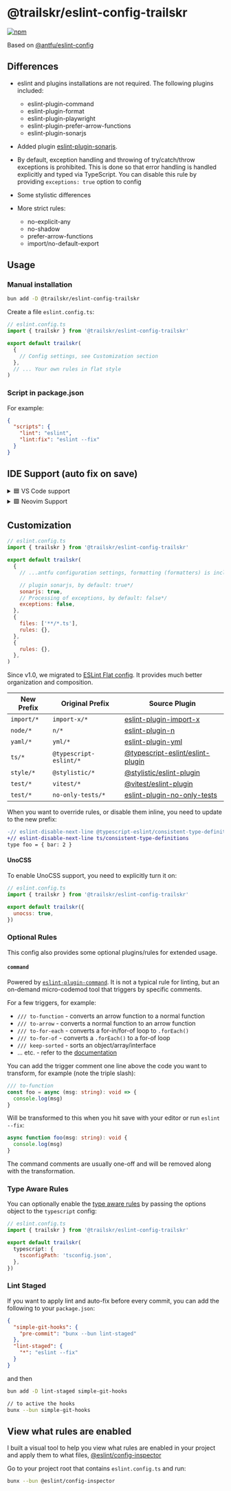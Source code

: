 # @trailskr/eslint-config-trailskr

[![npm](https://img.shields.io/npm/v/@trailskr/eslint-config-trailskr?color=444&label=)](https://npmjs.com/package/@trailskr/eslint-config-trailskr)

Based on [@antfu/eslint-config](https://github.com/antfu/eslint-config)

## Differences

- eslint and plugins installations are not required. The following plugins included:
  * eslint-plugin-command
  * eslint-plugin-format
  * eslint-plugin-playwright
  * eslint-plugin-prefer-arrow-functions
  * eslint-plugin-sonarjs

- Added plugin [eslint-plugin-sonarjs](https://github.com/SonarSource/SonarJS/blob/master/packages/jsts/src/rules/README.md).

- By default, exception handling and throwing of try/catch/throw exceptions is prohibited. This is done so that error handling is handled explicitly and typed via TypeScript. You can disable this rule by providing `exceptions: true` option to config

- Some stylistic differences

- More strict rules:
  * no-explicit-any
  * no-shadow
  * prefer-arrow-functions
  * import/no-default-export

## Usage

### Manual installation

```bash
bun add -D @trailskr/eslint-config-trailskr
```

Create a file `eslint.config.ts`:

```js
// eslint.config.ts
import { trailskr } from '@trailskr/eslint-config-trailskr'

export default trailskr(
  {
    // Config settings, see Customization section
  },
  // ... Your own rules in flat style
)
```

### Script in package.json

For example:

```json
{
  "scripts": {
    "lint": "eslint",
    "lint:fix": "eslint --fix"
  }
}
```


## IDE Support (auto fix on save)

<details>
<summary>🟦 VS Code support</summary>

<br>

Install [VS Code ESLint extension](https://marketplace.visualstudio.com/items?itemName=dbaeumer.vscode-eslint)

Add the following settings to your `.vscode/settings.json`:


```jsonc
{
  // disable unnecessary extensions
  "i18n-ally.disabled": true,
  "oxc.enable": true,

  // Disable the default formatter, use eslint instead
  "prettier.enable": false,
  "editor.formatOnSave": false,

  // Auto fix
  "editor.codeActionsOnSave": {
    "source.fixAll.eslint": "explicit",
    "source.organizeImports": "never"
  },

  // Silent the stylistic rules in you IDE, but still auto fix them
  "eslint.rules.customizations": [
    { "rule": "style/*", "severity": "off", "fixable": true },
    { "rule": "format/*", "severity": "off", "fixable": true },
    { "rule": "*-indent", "severity": "off", "fixable": true },
    { "rule": "*-spacing", "severity": "off", "fixable": true },
    { "rule": "*-spaces", "severity": "off", "fixable": true },
    { "rule": "*-order", "severity": "off", "fixable": true },
    { "rule": "*-dangle", "severity": "off", "fixable": true },
    { "rule": "*-newline", "severity": "off", "fixable": true },
    { "rule": "*quotes", "severity": "off", "fixable": true },
    { "rule": "*semi", "severity": "off", "fixable": true }
  ],

  // Enable eslint for all supported languages
  "eslint.validate": [
    "javascript",
    "javascriptreact",
    "typescript",
    "typescriptreact",
    "vue",
    "html",
    "markdown",
    "json",
    "jsonc",
    "yaml",
    "toml",
    "xml",
    "gql",
    "graphql",
    "astro",
    "svelte",
    "css",
    "less",
    "scss",
    "pcss",
    "postcss"
  ],

  // Enable as default formatter for all supported languages
  "[javascript]": { "editor.defaultFormatter": "dbaeumer.vscode-eslint" },
  "[javascriptreact]": { "editor.defaultFormatter": "dbaeumer.vscode-eslint" },
  "[typescript]": { "editor.defaultFormatter": "dbaeumer.vscode-eslint" },
  "[typescriptreact]": { "editor.defaultFormatter": "dbaeumer.vscode-eslint" },
  "[vue]": { "editor.defaultFormatter": "dbaeumer.vscode-eslint" },
  "[html]": { "editor.defaultFormatter": "dbaeumer.vscode-eslint" },
  "[markdown]": { "editor.defaultFormatter": "dbaeumer.vscode-eslint" },
  "[json]": { "editor.defaultFormatter": "dbaeumer.vscode-eslint" },
  "[jsonc]": { "editor.defaultFormatter": "dbaeumer.vscode-eslint" },
  "[yaml]": { "editor.defaultFormatter": "dbaeumer.vscode-eslint" },
  "[toml]": { "editor.defaultFormatter": "dbaeumer.vscode-eslint" },
  "[xml]": { "editor.defaultFormatter": "dbaeumer.vscode-eslint" },
  "[gql]": { "editor.defaultFormatter": "dbaeumer.vscode-eslint" },
  "[graphql]": { "editor.defaultFormatter": "dbaeumer.vscode-eslint" },
  "[astro]": { "editor.defaultFormatter": "dbaeumer.vscode-eslint" },
  "[svelte]": { "editor.defaultFormatter": "dbaeumer.vscode-eslint" },
  "[css]": { "editor.defaultFormatter": "dbaeumer.vscode-eslint" },
  "[less]": { "editor.defaultFormatter": "dbaeumer.vscode-eslint" },
  "[scss]": { "editor.defaultFormatter": "dbaeumer.vscode-eslint" },
  "[pcss]": { "editor.defaultFormatter": "dbaeumer.vscode-eslint" },
  "[postcss]": { "editor.defaultFormatter": "dbaeumer.vscode-eslint" }
}
```

</details>


<details>
<summary>🟩 Neovim Support</summary>

<br>

Update your configuration to use the following:

```lua
local customizations = {
  { rule = 'style/*', severity = 'off', fixable = true },
  { rule = 'format/*', severity = 'off', fixable = true },
  { rule = '*-indent', severity = 'off', fixable = true },
  { rule = '*-spacing', severity = 'off', fixable = true },
  { rule = '*-spaces', severity = 'off', fixable = true },
  { rule = '*-order', severity = 'off', fixable = true },
  { rule = '*-dangle', severity = 'off', fixable = true },
  { rule = '*-newline', severity = 'off', fixable = true },
  { rule = '*quotes', severity = 'off', fixable = true },
  { rule = '*semi', severity = 'off', fixable = true },
}

local lspconfig = require('lspconfig')
-- Enable eslint for all supported languages
lspconfig.eslint.setup(
  {
    filetypes = {
      "javascript",
      "javascriptreact",
      "javascript.jsx",
      "typescript",
      "typescriptreact",
      "typescript.tsx",
      "vue",
      "html",
      "markdown",
      "json",
      "jsonc",
      "yaml",
      "toml",
      "xml",
      "gql",
      "graphql",
      "astro",
      "svelte",
      "css",
      "less",
      "scss",
      "pcss",
      "postcss"
    },
    settings = {
      -- Silent the stylistic rules in you IDE, but still auto fix them
      rulesCustomizations = customizations,
    },
  }
)
```

### Neovim format on save

There's few ways you can achieve format on save in neovim:

- `nvim-lspconfig` has a `EslintFixAll` command predefined, you can create a autocmd to call this command after saving file.

```lua
lspconfig.eslint.setup({
  --- ...
  on_attach = function(client, bufnr)
    vim.api.nvim_create_autocmd("BufWritePre", {
      buffer = bufnr,
      command = "EslintFixAll",
    })
  end,
})
```

- Use [conform.nvim](https://github.com/stevearc/conform.nvim).
- Use [none-ls](https://github.com/nvimtools/none-ls.nvim)
- Use [nvim-lint](https://github.com/mfussenegger/nvim-lint)

</details>

## Customization

```js
// eslint.config.ts
import { trailskr } from '@trailskr/eslint-config-trailskr'

export default trailskr(
  {
    // ...antfu configuration settings, formatting (formatters) is included by default

    // plugin sonarjs, by default: true*/
    sonarjs: true,
    // Processing of exceptions, by default: false*/
    exceptions: false,
  },
  {
    files: ['**/*.ts'],
    rules: {},
  },
  {
    rules: {},
  },
)
```

Since v1.0, we migrated to [ESLint Flat config](https://eslint.org/docs/latest/use/configure/configuration-files-new). It provides much better organization and composition.

| New Prefix | Original Prefix        | Source Plugin                                                                              |
| ---------- | ---------------------- | ------------------------------------------------------------------------------------------ |
| `import/*` | `import-x/*`           | [eslint-plugin-import-x](https://github.com/un-es/eslint-plugin-import-x)                  |
| `node/*`   | `n/*`                  | [eslint-plugin-n](https://github.com/eslint-community/eslint-plugin-n)                     |
| `yaml/*`   | `yml/*`                | [eslint-plugin-yml](https://github.com/ota-meshi/eslint-plugin-yml)                        |
| `ts/*`     | `@typescript-eslint/*` | [@typescript-eslint/eslint-plugin](https://github.com/typescript-eslint/typescript-eslint) |
| `style/*`  | `@stylistic/*`         | [@stylistic/eslint-plugin](https://github.com/eslint-stylistic/eslint-stylistic)           |
| `test/*`   | `vitest/*`             | [@vitest/eslint-plugin](https://github.com/vitest-dev/eslint-plugin-vitest)                |
| `test/*`   | `no-only-tests/*`      | [eslint-plugin-no-only-tests](https://github.com/levibuzolic/eslint-plugin-no-only-tests)  |

When you want to override rules, or disable them inline, you need to update to the new prefix:

```diff
-// eslint-disable-next-line @typescript-eslint/consistent-type-definitions
+// eslint-disable-next-line ts/consistent-type-definitions
type foo = { bar: 2 }
```

#### UnoCSS

To enable UnoCSS support, you need to explicitly turn it on:

```js
// eslint.config.ts
import { trailskr } from '@trailskr/eslint-config-trailskr'

export default trailskr({
  unocss: true,
})
```


### Optional Rules

This config also provides some optional plugins/rules for extended usage.

#### `command`

Powered by [`eslint-plugin-command`](https://github.com/antfu/eslint-plugin-command). It is not a typical rule for linting, but an on-demand micro-codemod tool that triggers by specific comments.

For a few triggers, for example:

- `/// to-function` - converts an arrow function to a normal function
- `/// to-arrow` - converts a normal function to an arrow function
- `/// to-for-each` - converts a for-in/for-of loop to `.forEach()`
- `/// to-for-of` - converts a `.forEach()` to a for-of loop
- `/// keep-sorted` - sorts an object/array/interface
- ... etc. - refer to the [documentation](https://github.com/antfu/eslint-plugin-command#built-in-commands)

You can add the trigger comment one line above the code you want to transform, for example (note the triple slash):

<!-- eslint-skip -->

```ts
/// to-function
const foo = async (msg: string): void => {
  console.log(msg)
}
```

Will be transformed to this when you hit save with your editor or run `eslint --fix`:

```ts
async function foo(msg: string): void {
  console.log(msg)
}
```

The command comments are usually one-off and will be removed along with the transformation.

### Type Aware Rules

You can optionally enable the [type aware rules](https://typescript-eslint.io/linting/typed-linting/) by passing the options object to the `typescript` config:

```js
// eslint.config.ts
import { trailskr } from '@trailskr/eslint-config-trailskr'

export default trailskr(
  typescript: {
    tsconfigPath: 'tsconfig.json',
  },
})
```

### Lint Staged

If you want to apply lint and auto-fix before every commit, you can add the following to your `package.json`:

```json
{
  "simple-git-hooks": {
    "pre-commit": "bunx --bun lint-staged"
  },
  "lint-staged": {
    "*": "eslint --fix"
  }
}
```

and then

```bash
bun add -D lint-staged simple-git-hooks

// to active the hooks
bunx --bun simple-git-hooks
```

## View what rules are enabled

I built a visual tool to help you view what rules are enabled in your project and apply them to what files, [@eslint/config-inspector](https://github.com/eslint/config-inspector)

Go to your project root that contains `eslint.config.ts` and run:

```bash
bunx --bun @eslint/config-inspector
```
